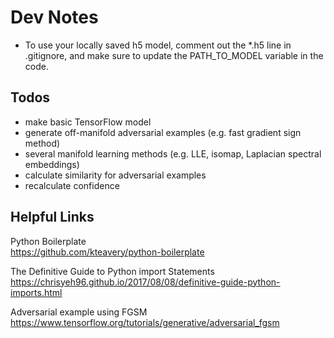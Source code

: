 # Dev Notes

* To use your locally saved h5 model, comment out the *.h5 line in .gitignore, and make sure to update the PATH_TO_MODEL variable in the code.


## Todos

* make basic TensorFlow model 
* generate off-manifold adversarial examples (e.g. fast gradient sign method)
* several manifold learning methods (e.g. LLE, isomap, Laplacian spectral embeddings)
* calculate similarity for adversarial examples
* recalculate confidence

## Helpful Links
Python Boilerplate  
https://github.com/kteavery/python-boilerplate

The Definitive Guide to Python import Statements  
https://chrisyeh96.github.io/2017/08/08/definitive-guide-python-imports.html

Adversarial example using FGSM  
https://www.tensorflow.org/tutorials/generative/adversarial_fgsm
